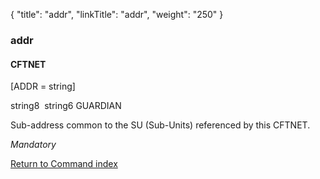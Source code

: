 {
    "title": "addr",
    "linkTitle": "addr",
    "weight": "250"
}<span id="addr"></span>

### addr

#### CFTNET

\[ADDR = string\]

string8 
string6 GUARDIAN

Sub-address common to the SU (Sub-Units) referenced by this CFTNET.

<span class="italic_in_para" style="font-style: italic;">Mandatory</span>

[Return to Command index](../../)
